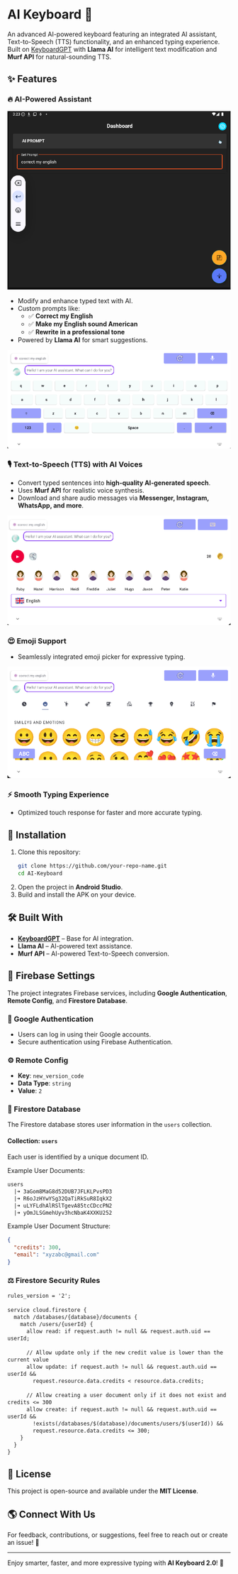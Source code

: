 # AI Keyboard 🚀  

An advanced AI-powered keyboard featuring an integrated AI assistant, Text-to-Speech (TTS) functionality, and an enhanced typing experience. Built on [KeyboardGPT](https://github.com/bOsowski/KeyboardGPT) with **Llama AI** for intelligent text modification and **Murf API** for natural-sounding TTS.  

## ✨ Features  

### 🔥 AI-Powered Assistant  

![AI Assistant Prompts](Screenshots/dashboard.PNG)  

- Modify and enhance typed text with AI.  
- Custom prompts like:  
  - ✅ **Correct my English**  
  - ✅ **Make my English sound American**  
  - ✅ **Rewrite in a professional tone**  
- Powered by **Llama AI** for smart suggestions.  

![AI Assistant Feature](Screenshots/keyboard.PNG)  

### 🎙️ Text-to-Speech (TTS) with AI Voices  
- Convert typed sentences into **high-quality AI-generated speech**.  
- Uses **Murf API** for realistic voice synthesis.  
- Download and share audio messages via **Messenger, Instagram, WhatsApp, and more**.  

![TTS Feature](Screenshots/TTS.PNG)  

### 😍 Emoji Support  
- Seamlessly integrated emoji picker for expressive typing.  

![Emoji Feature](Screenshots/smiley.PNG)  

### ⚡ Smooth Typing Experience  
- Optimized touch response for faster and more accurate typing.  

## 📲 Installation  
1. Clone this repository:  
   ```bash
   git clone https://github.com/your-repo-name.git
   cd AI-Keyboard
   ```
2. Open the project in **Android Studio**.  
3. Build and install the APK on your device.  

## 🛠️ Built With  
- **[KeyboardGPT](https://github.com/bOsowski/KeyboardGPT)** – Base for AI integration.  
- **Llama AI** – AI-powered text assistance.  
- **Murf API** – AI-powered Text-to-Speech conversion.  

## 📃 Firebase Settings  

The project integrates Firebase services, including **Google Authentication**, **Remote Config**, and **Firestore Database**.

### 🔑 Google Authentication  
- Users can log in using their Google accounts.
- Secure authentication using Firebase Authentication.

### ⚙️ Remote Config  
- **Key**: `new_version_code`
- **Data Type**: `string`
- **Value**: `2`

### 🔮 Firestore Database  
The Firestore database stores user information in the `users` collection.

#### Collection: `users`
Each user is identified by a unique document ID.

Example User Documents:
```
users
  |➜ 3aGom8MaG8d52DUB7JFLKLPvsPD3
  |➜ R6oJzHYwYSg32QaTiRkSuR8IqkX2
  |➜ uLYFLdhAlRSlTgevA85tcCDccPN2
  |➜ yOmJLSGmehUyv3hcNbaK4XXKU252
```

Example User Document Structure:
```json
{
  "credits": 300,
  "email": "xyzabc@gmail.com"
}
```

### ⚖️ Firestore Security Rules  
```firestore-rules
rules_version = '2';

service cloud.firestore {
  match /databases/{database}/documents {
    match /users/{userId} {
      allow read: if request.auth != null && request.auth.uid == userId;

      // Allow update only if the new credit value is lower than the current value
      allow update: if request.auth != null && request.auth.uid == userId &&
        request.resource.data.credits < resource.data.credits;

      // Allow creating a user document only if it does not exist and credits <= 300
      allow create: if request.auth != null && request.auth.uid == userId &&
        !exists(/databases/$(database)/documents/users/$(userId)) &&
        request.resource.data.credits <= 300;
    }
  }
}
```

## 📜 License  
This project is open-source and available under the **MIT License**.  

## 🌎 Connect With Us  
For feedback, contributions, or suggestions, feel free to reach out or create an issue! 🚀  

---

Enjoy smarter, faster, and more expressive typing with **AI Keyboard 2.0**! 🎉  

